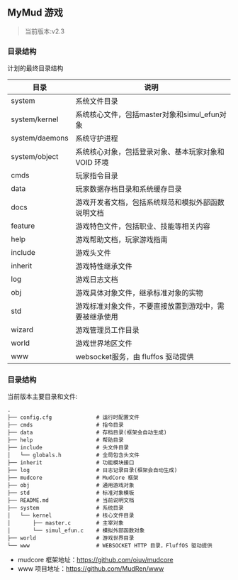 ## MyMud 游戏

> 当前版本:v2.3

### 目录结构

计划的最终目录结构

目录|说明
-|-
system|系统文件目录
system/kernel|系统核心文件，包括master对象和simul_efun对象
system/daemons|系统守护进程
system/object|系统核心对象，包括登录对象、基本玩家对象和 VOID 环境
cmds|玩家指令目录
data|玩家数据存档目录和系统缓存目录
docs|游戏开发者文档，包括系统规范和模拟外部函数说明文档
feature|游戏特色文件，包括职业、技能等相关内容
help|游戏帮助文档，玩家游戏指南
include|游戏头文件
inherit|游戏特性继承文件
log|游戏日志文档
obj|游戏具体对象文件，继承标准对象的实物
std|游戏标准对象文件，不要直接放置到游戏中，需要被继承使用
wizard|游戏管理员工作目录
world|游戏世界地区文件
www|websocket服务，由 fluffos 驱动提供

### 目录结构

当前版本主要目录和文件:

    .
    ├── config.cfg              # 运行时配置文件
    ├── cmds                    # 指令目录
    ├── data                    # 存档目录(框架会自动生成)
    ├── help                    # 帮助目录
    ├── include                 # 头文件目录
    │   └── globals.h           # 全局包含头文件
    ├── inherit                 # 功能模块接口
    ├── log                     # 日志记录目录(框架会自动生成)
    ├── mudcore                 # MudCore 框架
    ├── obj                     # 通用游戏对象
    ├── std                     # 标准对象模板
    ├── README.md               # 当前说明文档
    ├── system                  # 系统目录
    │   └── kernel              # 核心文件目录
    │       ├── master.c        # 主宰对象
    │       └── simul_efun.c    # 模拟外部函数对象
    ├── world                   # 游戏世界目录
    └── www                     # WEBSOCKET HTTP 目录，FluffOS 驱动提供

 * mudcore 框架地址：https://github.com/oiuv/mudcore
 * www 项目地址：https://github.com/MudRen/www
